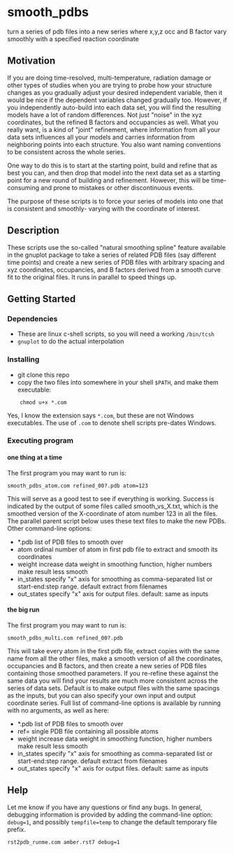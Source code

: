 # smooth_pdbs

turn a series of pdb files into a new series where x,y,z occ and B factor vary smoothly with a specified reaction coordinate

## Motivation

If you are doing time-resolved, multi-temperature, radiation damage or other types of studies when
 you are trying to probe how your structure changes as you gradually adjust your desired independent variable,
 then it would be nice if the dependent variables changed gradually too.  However, if you independently 
 auto-build into each data set, you will find the resulting models have a lot of random differences. Not just
 "noise" in the xyz coordinates, but the refined B factors and occupancies as well. What you really want, is 
 a kind of "joint" refinement, where information from all your data sets influences all your models and 
 carries information from neighboring points into each structure. You also want naming conventions to be
 consistent across the whole series. 
 
 One way to do this is to start at the starting point, build and refine that as best you can, and then 
 drop that model into the next data set as a starting point for a new round of building and refinement. 
 However, this will be time-consuming and prone to mistakes or other discontinuous events.
 
 The purpose of these scripts is to force your series of models into one that is consistent and smoothly-
 varying with the coordinate of interest. 

## Description

 These scripts use the so-called "natural smoothing spline" feature available in the gnuplot package to take a series of related PDB files (say different time points) and create a new series of PDB files with arbitrary
 spacing and xyz coordinates, occupancies, and B factors derived from a smooth curve fit to the original files. It runs in parallel to speed things up.
<br>



## Getting Started

### Dependencies

* These are linux c-shell scripts, so you will need a working `/bin/tcsh`
* `gnuplot` to do the actual interpolation

### Installing

* git clone this repo
* copy the two files into somewhere in your shell `$PATH`, and make them executable:
```
    chmod u+x *.com
```
Yes, I know the extension says `*.com`, but these are not Windows executables. The use of `.com` to denote shell scripts pre-dates Windows.

### Executing program

#### one thing at a time
The first program you may want to run is:
```
smooth_pdbs_atom.com refined_00?.pdb atom=123
```
This will serve as a good test to see if everything is working. Success is indicated by the output of some files called smooth_vs_X.txt, which is the smoothed version of the X-coordinate of atom number 123 in all the files. The parallel parent script below uses these text files to make the new PDBs. Other command-line options:
- *.pdb    list of PDB files to smooth over
- atom     ordinal number of atom in first pdb file to extract and smooth its coordinates
- weight   increase data weight in smoothing function, higher numbers make result less smooth
- in_states  specify "x" axis for smoothing as comma-separated list or start-end:step range. default extract from filenames
- out_states specify "x" axis for output files.  default: same as inputs



#### the big run
The first program you may want to run is:
```
smooth_pdbs_multi.com refined_00?.pdb
```
This will take every atom in the first pdb file, extract copies with the same name from all the other files, make a smooth version of all the coordinates, occupancies and B factors, and then create a new series of PDB files containing those smoothed parameters.  If you re-refine these against the same data you will find your results are much more consistent across the series of data sets. Default is to make output files with the same spacings as the inputs, but you can also specify your own input and output coordinate series.
Full list of command-line options is available by running with no arguments, as well as here:
- *.pdb    list of PDB files to smooth over
- ref=     single PDB file containing all possible atoms
- weight   increase data weight in smoothing function, higher numbers make result less smooth
- in_states  specify "x" axis for smoothing as comma-separated list or start-end:step range. default extract from filenames
- out_states specify "x" axis for output files.  default: same as inputs



## Help

Let me know if you have any questions or find any bugs.  In general, debugging information is provided by adding the command-line option: `debug=1`, and possibly `tempfile=temp` to change the default temporary file prefix.
```
rst2pdb_runme.com amber.rst7 debug=1
```

